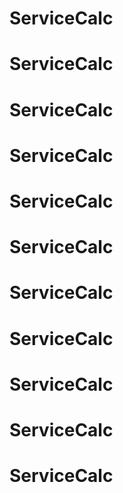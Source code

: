 # ServiceCalc
# ServiceCalc
# ServiceCalc
# ServiceCalc
# ServiceCalc
# ServiceCalc
# ServiceCalc
# ServiceCalc
# ServiceCalc
# ServiceCalc
# ServiceCalc
